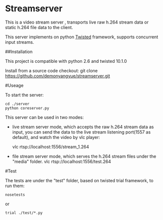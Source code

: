 # Streamserver

This is a video stream server , transports live raw h.264 stream data or static h.264 file data to the client. 

This server implements on python [Twisted](www.twistedmatrix.com) framework, supports concurrent input streams.

##Installation

This project is compatible with python 2.6 and twisted 10.1.0

Install from a source code checkout:
    git clone https://github.com/demonyangyue/streamserver.git
  

#Useage

To start the server:
    
    cd ./server
    python coreserver.py
  
This server can be used in two modes:

* live stream server mode, which accepts the raw h.264 stream data as input, you can send the data to the live stream listening port(1557 as default),
and watch the video by vlc player:
    
    vlc rtsp://localhost:1556/stream_1.264

* file stream server mode, which serves the h.264 stream files under the "media" folder. 
    vlc rtsp://localhost:1556/test.264

#Test

The tests are under the "test" folder, based on twisted trial framework, to run them:
    
    nosetests
or

    trial ./test/*.py
